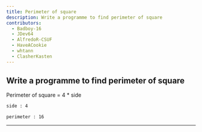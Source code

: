 ```yaml
---
title: Perimeter of square
description: Write a programme to find perimeter of square
contributors:
  - Badboy-16
  - JDev64
  - AlfredoR-CSUF
  - HaveACookie
  - whtann
  - ClasherKasten
---
```


## Write a programme to find perimeter of square

Perimeter of square = 4 \* side

```txt
side : 4

perimeter : 16
```

---
